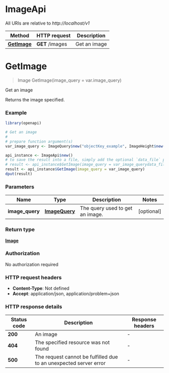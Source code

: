 # ImageApi

All URIs are relative to *http://localhost/v1*

Method | HTTP request | Description
------------- | ------------- | -------------
[**GetImage**](ImageApi.md#GetImage) | **GET** /images | Get an image


# **GetImage**
> Image GetImage(image_query = var.image_query)

Get an image

Returns the image specified.

### Example
```R
library(openapi)

# Get an image
#
# prepare function argument(s)
var_image_query <- ImageQuery$new("objectKey_example", ImageHeight$new(), ImageAspectRatio$new()) # ImageQuery | The query used to get an image. (Optional)

api_instance <- ImageApi$new()
# to save the result into a file, simply add the optional `data_file` parameter, e.g.
# result <- api_instance$GetImage(image_query = var_image_querydata_file = "result.txt")
result <- api_instance$GetImage(image_query = var_image_query)
dput(result)
```

### Parameters

Name | Type | Description  | Notes
------------- | ------------- | ------------- | -------------
 **image_query** | [**ImageQuery**](.md)| The query used to get an image. | [optional] 

### Return type

[**Image**](Image.md)

### Authorization

No authorization required

### HTTP request headers

 - **Content-Type**: Not defined
 - **Accept**: application/json, application/problem+json

### HTTP response details
| Status code | Description | Response headers |
|-------------|-------------|------------------|
| **200** | An image |  -  |
| **404** | The specified resource was not found |  -  |
| **500** | The request cannot be fulfilled due to an unexpected server error |  -  |

